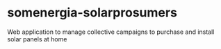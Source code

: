 # somenergia-solarprosumers
Web application to manage collective campaigns to purchase and install solar panels at home
